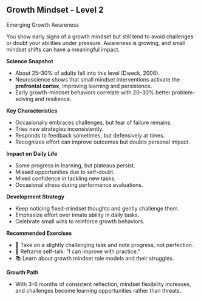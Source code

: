 ## Growth Mindset - Level 2
Emerging Growth Awareness

You show early signs of a growth mindset but still tend to avoid challenges or doubt your abilities under pressure. Awareness is growing, and small mindset shifts can have a meaningful impact.

**Science Snapshot**
- About 25–30% of adults fall into this level (Dweck, 2006).
- Neuroscience shows that small mindset interventions activate the **prefrontal cortex**, improving learning and persistence.
- Early growth-mindset behaviors correlate with 20–30% better problem-solving and resilience.

**Key Characteristics**
- Occasionally embraces challenges, but fear of failure remains.
- Tries new strategies inconsistently.
- Responds to feedback sometimes, but defensively at times.
- Recognizes effort can improve outcomes but doubts personal impact.

**Impact on Daily Life**
- Some progress in learning, but plateaus persist.
- Missed opportunities due to self-doubt.
- Mixed confidence in tackling new tasks.
- Occasional stress during performance evaluations.

**Development Strategy**
- Keep noticing fixed-mindset thoughts and gently challenge them.
- Emphasize effort over innate ability in daily tasks.
- Celebrate small wins to reinforce growth behaviors.

**Recommended Exercises**
- 🎯 Take on a slightly challenging task and note progress, not perfection.
- 💬 Reframe self-talk: “I can improve with practice.”
- 📚 Learn about growth mindset role models and their struggles.

**Growth Path**
- With 3–6 months of consistent reflection, mindset flexibility increases, and challenges become learning opportunities rather than threats.
